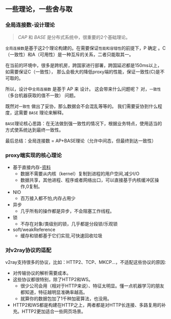 ## 一些理论，一些舍与取

### 全局连接数-设计理论
 > *CAP* 和 *BASE* 是分布式系统中，很重要的2个基础理论。

`全局连接数`是基于这2个理论构建的。在需要保证`性能和容错性`的前提下，P 确定 。C（一致性）和A（可用性）是一种互斥的关系，二者只能取其一。

在当前的环境中，很多是跨机房，跨国家进行部署，跨国延迟都是150ms以上，如需要保证C（一致性），
那么会极大的降低proxy端的性能，保证一致性(C)是不可取的。

所以，设计中`全局连接数` 是基于 AP 来 设计。 这会带来什么问题呢？ 对，`一致性`（多台机器获取的值不一致） 问题。 

既然对`一致性` 做出了妥协，那么数据会不会混乱等等的。 我们需要妥协到什么程度，这需要 `BASE` 理论来解释。

`BASE`理论核心思路：在无法做到强一致性的情况下，根据业务特点，使用适当的方式使系统达到最终一致性。 

最后总结：全局连接数 = AP+BASE理论（允许中间态，但最终到达一致性）

### proxy端实现的核心理论

- 基于直接内存-[资料](https://blog.csdn.net/qq_38410730/article/details/81105132)
    - 数据不需要从内核（kernel）复制到进程的用户空间,减少I/O 
    - 数据共享，其他进程、程序或者网络出口，可以直接基于内核缓冲区操作,0复制。
- NIO
    - 百万接入都不怕,内存占用少
- 异步
    - 几乎所有的操作都是异步，不会阻塞工作线程。
- 锁
    - 不存在对象/类级别的锁，几乎都是分段锁/乐观锁
- soft/weakReference 
    - 缓存和锁都基于它们实现,可快速回收垃圾
     
### 对v2ray协议的适配

v2ray支持很多的协议，比如：HTTP2、TCP、MKCP...，不适配这些协议的原因:

  - 对传输协议的解析需要成本。
  - 这些协议都很特别，除了HTTP2和WS。
    - 很少公司会用（相对于HTTP来说）、特征太明显。懂一点机器学习的朋友都知道，特征越明显准确率越高。
    - 就算你的数据包加了1千种加密算法，也没用。
  - HTTP2和WS都是构建在HTTP之上，两者都是对HTTP长连接、多路复用的补充。HTTP2更加适合一些网页场景。
     
  
    


  
